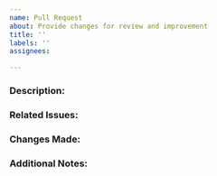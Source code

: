 ```yaml
---
name: Pull Request
about: Provide changes for review and improvement
title: ''
labels: ''
assignees:

---
```


### Description:

### Related Issues:

### Changes Made:

### Additional Notes:
